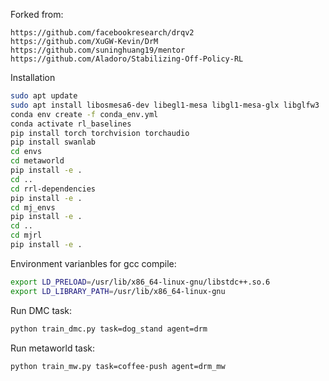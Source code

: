 Forked from:
```
https://github.com/facebookresearch/drqv2
https://github.com/XuGW-Kevin/DrM
https://github.com/suninghuang19/mentor
https://github.com/Aladoro/Stabilizing-Off-Policy-RL
```

Installation

```bash
sudo apt update
sudo apt install libosmesa6-dev libegl1-mesa libgl1-mesa-glx libglfw3 
conda env create -f conda_env.yml 
conda activate rl_baselines
pip install torch torchvision torchaudio
pip install swanlab
cd envs
cd metaworld
pip install -e .
cd ..
cd rrl-dependencies
pip install -e .
cd mj_envs
pip install -e .
cd ..
cd mjrl
pip install -e .
```

Environment varianbles for gcc compile:

```bash
export LD_PRELOAD=/usr/lib/x86_64-linux-gnu/libstdc++.so.6
export LD_LIBRARY_PATH=/usr/lib/x86_64-linux-gnu
```

Run DMC task:

```bash
python train_dmc.py task=dog_stand agent=drm
```

Run metaworld task:

```bash
python train_mw.py task=coffee-push agent=drm_mw
```
